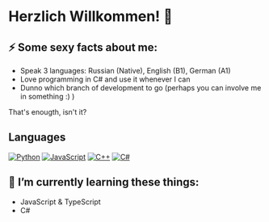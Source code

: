 # Herzlich Willkommen! 👋

## ⚡ Some sexy facts about me:
* Speak 3 languages: Russian (Native), English (B1), German (A1)
* Love programming in C# and use it whenever I can
* Dunno which branch of development to go (perhaps you can involve me in something :) )

That's enougth, isn't it?

## Languages
[![Python](https://img.shields.io/badge/python-black?style=for-the-badge&logo=python)](https://github.com/Kohaikaa)
[![JavaScript](https://img.shields.io/badge/javascript-black?style=for-the-badge&logo=javascript)](https://github.com/Kohaikaa)
[![C++](https://img.shields.io/badge/c++-black?style=for-the-badge&logo=cplusplus)](https://github.com/Kohaikaa)
[![C#](https://img.shields.io/badge/csharp-black?style=for-the-badge&logo=csharp)](https://github.com/Kohaikaa)

## 🌱 I’m currently learning these things:
* JavaScript & TypeScript
* C#
